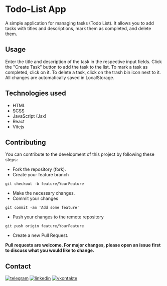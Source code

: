 # Todo-List App

A simple application for managing tasks (Todo List). It allows you to add tasks with titles and descriptions, mark them as completed, and delete them.

## Usage

Enter the title and description of the task in the respective input fields.
Click the "Create Task" button to add the task to the list.
To mark a task as completed, click on it.
To delete a task, click on the trash bin icon next to it.
All changes are automatically saved in LocalStorage.

## Technologies used

- HTML
- SCSS
- JavaScript (Jsx)
- React
- Vitejs

## Contributing

You can contribute to the development of this project by following these steps:

- Fork the repository (fork).
- Create your feature branch

```
git checkout -b feature/YourFeature
```

- Make the necessary changes.
- Commit your changes

```
git commit -am 'Add some feature'
```

- Push your changes to the remote repository

```
git push origin feature/YourFeature
```

- Create a new Pull Request.

**Pull requests are welcome. For major changes, please open an issue first
to discuss what you would like to change.**

## Contact

<p align="left">
	<a href="https://t.me/Delsets">
      <img alt="telegram" title="telegram" src="https://custom-icon-badges.demolab.com/badge/-Telegram-00BFFF?style=for-the-badge&logo=telegram&logoColor=white"/></a>
	<a href="https://www.linkedin.com/in/karasaev-m/">
      <img alt="linkedin" title="linkedin" src="https://custom-icon-badges.demolab.com/badge/-Linkedin-0279FF?style=for-the-badge&logo=linkedin&logoColor=white"/></a>
	<a href="https://vk.com/karasaev_m">
      <img alt="vkontakte" title="vkontakte" src="https://custom-icon-badges.demolab.com/badge/-Vkontakte-0279FF?style=for-the-badge&logo=vk&logoColor=white"/></a> 
</p>
